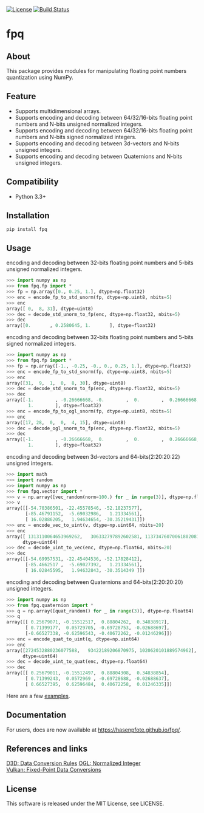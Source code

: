 [![License](https://img.shields.io/badge/license-MIT-brightgreen.svg)](https://github.com/Hasenpfote/fpq/blob/master/LICENSE)
[![Build Status](https://travis-ci.org/Hasenpfote/fpq.svg?branch=master)](https://travis-ci.org/Hasenpfote/fpq)  

fpq
===

## About  
This package provides modules for manipulating floating point numbers quantization using NumPy.

## Feature
* Supports multidimensional arrays.  
* Supports encoding and decoding between 64/32/16-bits floating point numbers and N-bits unsigned normalized integers.  
* Supports encoding and decoding between 64/32/16-bits floating point numbers and N-bits signed normalized integers.  
* Supports encoding and decoding between 3d-vectors and N-bits unsigned integers.  
* Supports encoding and decoding between Quaternions and N-bits unsigned integers.  

## Compatibility  
* Python 3.3+

## Installation  
```
pip install fpq
```

## Usage
encoding and decoding between 32-bits floating point numbers and 5-bits unsigned normalized integers.
```python
>>> import numpy as np
>>> from fpq.fp import *
>>> fp = np.array([0., 0.25, 1.], dtype=np.float32)
>>> enc = encode_fp_to_std_unorm(fp, dtype=np.uint8, nbits=5)
>>> enc
array([ 0,  8, 31], dtype=uint8)
>>> dec = decode_std_unorm_to_fp(enc, dtype=np.float32, nbits=5)
>>> dec
array([0.       , 0.2580645, 1.       ], dtype=float32)
```

encoding and decoding between 32-bits floating point numbers and 5-bits signed normalized integers.
```python
>>> import numpy as np
>>> from fpq.fp import *
>>> fp = np.array([-1., -0.25, -0., 0., 0.25, 1.], dtype=np.float32)
>>> enc = encode_fp_to_std_snorm(fp, dtype=np.uint8, nbits=5)
>>> enc
array([31,  9,  1,  0,  8, 30], dtype=uint8)
>>> dec = decode_std_snorm_to_fp(enc, dtype=np.float32, nbits=5)
>>> dec
array([-1.        , -0.26666668, -0.        ,  0.        ,  0.26666668,
        1.        ], dtype=float32)
>>> enc = encode_fp_to_ogl_snorm(fp, dtype=np.uint8, nbits=5)
>>> enc
array([17, 28,  0,  0,  4, 15], dtype=uint8)
>>> dec = decode_ogl_snorm_to_fp(enc, dtype=np.float32, nbits=5)
>>> dec
array([-1.        , -0.26666668,  0.        ,  0.        ,  0.26666668,
        1.        ], dtype=float32)
```

encoding and decoding between 3d-vectors and 64-bits(2:20:20:22) unsigned integers.  
```python
>>> import math
>>> import random
>>> import numpy as np
>>> from fpq.vector import *
>>> v = np.array([vec_random(norm=100.) for _ in range(3)], dtype=np.float64)
>>> v
array([[-54.70386501, -22.45578546, -52.18237577],
       [-85.46791152,  -5.69032986,   1.21334561],
       [ 16.02886205,   1.94634654, -30.35219431]])
>>> enc = encode_vec_to_uint(v, dtype=np.uint64, nbits=20)
>>> enc
array([ 1313110064653969262,   306332797892602581, 11373476070061802081],
      dtype=uint64)
>>> dec = decode_uint_to_vec(enc, dtype=np.float64, nbits=20)
>>> dec
array([[-54.69957531, -22.45404536, -52.17828412],
       [-85.4662517 ,  -5.69027392,   1.21334561],
       [ 16.02845595,   1.94632843, -30.3514349 ]])
```

encoding and decoding between Quaternions and 64-bits(2:20:20:20) unsigned integers.
```python
>>> import numpy as np
>>> from fpq.quaternion import *
>>> q = np.array([quat_random() for _ in range(3)], dtype=np.float64)
>>> q
array([[ 0.25679071, -0.15512517,  0.88804262,  0.34838917],
       [ 0.71399177,  0.05729705, -0.69728753, -0.02688697],
       [-0.66527338, -0.62596543, -0.40672262, -0.01246296]])
>>> enc = encode_quat_to_uint(q, dtype=np.uint64)
>>> enc
array([2724532880236077588,   93422189206870975, 1020620101889574962],
      dtype=uint64)
>>> dec = decode_uint_to_quat(enc, dtype=np.float64)
>>> dec
array([[ 0.25679011, -0.15512497,  0.88804308,  0.34838854],
       [ 0.71399243,  0.0572969 , -0.69728688, -0.02688637],
       [ 0.66527395,  0.62596484,  0.40672258,  0.01246335]])
```

Here are a few [examples](https://github.com/Hasenpfote/fpq/tree/master/example).  

## Documentation
For users, docs are now available at https://hasenpfote.github.io/fpq/.

## References and links  
[D3D: Data Conversion Rules](https://msdn.microsoft.com/en-us/library/windows/desktop/dd607323(v=vs.85).aspx)  
[OGL: Normalized Integer](https://www.khronos.org/opengl/wiki/Normalized_Integer)  
[Vulkan: Fixed-Point Data Conversions](http://vulkan-spec-chunked.ahcox.com/ch02s08.html)

## License  
This software is released under the MIT License, see LICENSE.
